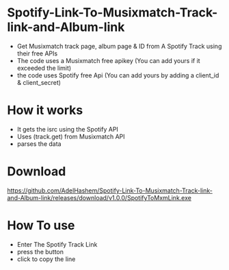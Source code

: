 # Spotify-Link-To-Musixmatch-Track-link-and-Album-link
- Get Musixmatch track page, album page &amp; ID from A Spotify Track using their free APIs
- The code uses a Musixmatch free apikey (You can add yours if it exceeded the limit)
- the code uses Spotify free Api (You can add yours by adding a client_id & client_secret)

# How it works
- It gets the isrc using the Spotify API
- Uses (track.get) from Musixmatch API
- parses the data


# Download
https://github.com/AdelHashem/Spotify-Link-To-Musixmatch-Track-link-and-Album-link/releases/download/v1.0.0/SpotifyToMxmLink.exe
# How To use
- Enter The Spotify Track Link
- press the button
- click to copy the line
